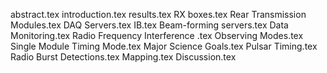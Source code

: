 abstract.tex
introduction.tex
results.tex
RX boxes.tex
Rear Transmission Modules.tex
DAQ Servers.tex
IB.tex
Beam-forming servers.tex
Data Monitoring.tex
Radio Frequency Interference .tex
Observing Modes.tex
Single Module Timing Mode.tex
Major Science Goals.tex
Pulsar Timing.tex
Radio Burst Detections.tex
Mapping.tex
Discussion.tex
